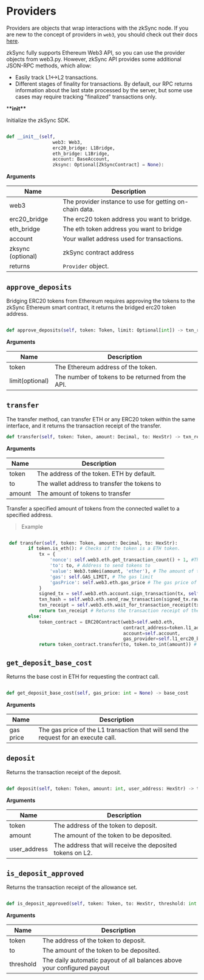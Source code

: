 # Providers

Providers are objects that wrap interactions with the zkSync node. If you are new to the concept of providers in `web3`, you should check out their docs [here](https://web3py.readthedocs.io/en/v5/providers.html?highlight=providers).

zkSync fully supports Ethereum Web3 API, so you can use the provider objects from web3.py. However, zkSync API provides some additional JSON-RPC methods, which allow:

- Easily track L1<->L2 transactions.
- Different stages of finality for transactions. By default, our RPC returns information about the last state processed by the server, but some use cases may require tracking "finalized" transactions only.

\***\*init\*\***

Initialize the zkSync SDK.

```py

def __init__(self,
                 web3: Web3,
                 erc20_bridge: L1Bridge,
                 eth_bridge: L1Bridge,
                 account: BaseAccount,
                 zksync: Optional[ZkSyncContract] = None):

```

**Arguments**

| Name              | Description                                             |
| ----------------- | ------------------------------------------------------- |
| web3              | The provider instance to use for getting on-chain data. |
| erc20_bridge      | The erc20 token address you want to bridge.             |
| eth_bridge        | The eth token address you want to bridge                |
| account           | Your wallet address used for transactions.              |
| zksync (optional) | zkSync contract address                                 |
| returns           | `Provider` object.                                      |




## `approve_deposits`

Bridging ERC20 tokens from Ethereum requires approving the tokens to the zkSync Ethereum smart contract, it returns the bridged erc20 token address.

```py

def approve_deposits(self, token: Token, limit: Optional[int]) -> txn_receipt

```

**Arguments**

| Name            | Description                                       |
| --------------- | ------------------------------------------------- |
| token           | The Ethereum address of the token.                |
| limit(optional) | The number of tokens to be returned from the API. |

## `transfer`

The transfer method, can transfer ETH or any ERC20 token within the same interface, and it returns the transaction receipt of the transfer.

```py
def transfer(self, token: Token, amount: Decimal, to: HexStr) -> txn_receipt

```

**Arguments**

| Name   | Description                                  |
| ------ | -------------------------------------------- |
| token  | The address of the token. ETH by default.    |
| to     | The wallet address to transfer the tokens to |
| amount | The amount of tokens to transfer             |

Transfer a specified amount of tokens from the connected wallet to a specified address.

> Example

```py

 def transfer(self, token: Token, amount: Decimal, to: HexStr):
        if token.is_eth(): # Checks if the token is a ETH token.
            tx = {
                'nonce': self.web3.eth.get_transaction_count() + 1, #The nonce of the transaction.
                'to': to, # Address to send tokens to
                'value': Web3.toWei(amount, 'ether'), # The amount of the token sent, converted to Wei.
                'gas': self.GAS_LIMIT, # The gas limit
                'gasPrice': self.web3.eth.gas_price # The gas price of the transaction.
            }
            signed_tx = self.web3.eth.account.sign_transaction(tx, self.account)
            txn_hash = self.web3.eth.send_raw_transaction(signed_tx.rawTransaction)
            txn_receipt = self.web3.eth.wait_for_transaction_receipt(txn_hash)
            return txn_receipt # Returns the transaction receipt of the transfer.
        else:
            token_contract = ERC20Contract(web3=self.web3.eth,
                                           contract_address=token.l1_address,
                                           account=self.account,
                                           gas_provider=self.l1_erc20_bridge.gas_provider)
            return token_contract.transfer(to, token.to_int(amount)) # Returns the transaction receipt of the transfer.

```

## `get_deposit_base_cost`

Returns the base cost in ETH for requesting the contract call.

```py

def get_deposit_base_cost(self, gas_price: int = None) -> base_cost

```

**Arguments**

| Name      | Description                                                                         |
| --------- | ----------------------------------------------------------------------------------- |
| gas price | The gas price of the L1 transaction that will send the request for an execute call. |

## `deposit`

Returns the transaction receipt of the deposit.

```py

def deposit(self, token: Token, amount: int, user_address: HexStr) -> txn_receipt

```

**Arguments**

| Name         | Description                                               |
| ------------ | --------------------------------------------------------- |
| token        | The address of the token to deposit.                      |
| amount       | The amount of the token to be deposited.                  |
| user_address | The address that will receive the deposited tokens on L2. |

## `is_deposit_approved`

Returns the transaction receipt of the allowance set.

```py

def is_deposit_approved(self, token: Token, to: HexStr, threshold: int = DEFAULT_THRESHOLD) -> txn_receipt

```

**Arguments**

| Name      | Description                                                             |
| --------- | ----------------------------------------------------------------------- |
| token     | The address of the token to deposit.                                    |
| to        | The amount of the token to be deposited.                                |
| threshold | The daily automatic payout of all balances above your configured payout |
